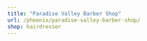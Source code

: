 ```yaml
---
title: "Paradise Valley Barber Shop"
url: /phoenix/paradise-valley-barber-shop/
shop: hairdresser
---
```

